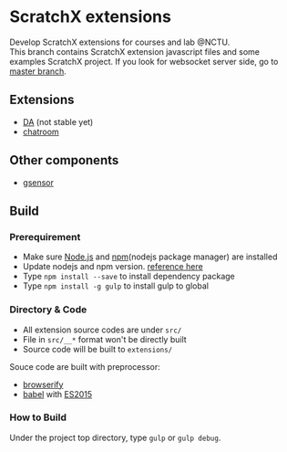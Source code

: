 # ScratchX extensions

Develop ScratchX extensions for courses and lab @NCTU.  
This branch contains ScratchX extension javascript files and some examples ScratchX project.
If you look for websocket server side, go to [master branch](https://github.com/sunset1995/ScratchX-ext).  


## Extensions
- [DA](extensions/iottalkDA-scratch.js) (not stable yet)
- [chatroom](extensions/chatroom.js)


## Other components
- [gsensor](static/gsensor.html)


## Build

### Prerequirement
* Make sure [Node.js](https://nodejs.org/en/) and [npm](https://www.npmjs.com/)(nodejs package manager)  are installed
* Update nodejs and npm version. [reference here](https://nodejs.org/en/download/package-manager/)
* Type `npm install --save` to install dependency package
* Type `npm install -g gulp` to install gulp to global


### Directory & Code
* All extension source codes are under `src/`
* File in `src/__*` format won't be directly built
* Source code will be built to `extensions/`

Souce code are built with preprocessor: 
* [browserify](http://browserify.org/) 
* [babel](https://babeljs.io/) with [ES2015](https://github.com/lukehoban/es6features#readme)


### How to Build
Under the project top directory, type `gulp` or `gulp debug`.
